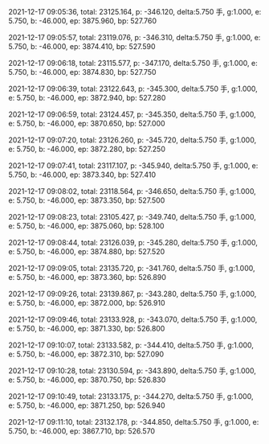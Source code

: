 2021-12-17 09:05:36, total: 23125.164, p: -346.120, delta:5.750 手, g:1.000, e: 5.750, b: -46.000, ep: 3875.960, bp: 527.760

2021-12-17 09:05:57, total: 23119.076, p: -346.310, delta:5.750 手, g:1.000, e: 5.750, b: -46.000, ep: 3874.410, bp: 527.590

2021-12-17 09:06:18, total: 23115.577, p: -347.170, delta:5.750 手, g:1.000, e: 5.750, b: -46.000, ep: 3874.830, bp: 527.750

2021-12-17 09:06:39, total: 23122.643, p: -345.300, delta:5.750 手, g:1.000, e: 5.750, b: -46.000, ep: 3872.940, bp: 527.280

2021-12-17 09:06:59, total: 23124.457, p: -345.350, delta:5.750 手, g:1.000, e: 5.750, b: -46.000, ep: 3870.650, bp: 527.000

2021-12-17 09:07:20, total: 23126.260, p: -345.720, delta:5.750 手, g:1.000, e: 5.750, b: -46.000, ep: 3872.280, bp: 527.250

2021-12-17 09:07:41, total: 23117.107, p: -345.940, delta:5.750 手, g:1.000, e: 5.750, b: -46.000, ep: 3873.340, bp: 527.410

2021-12-17 09:08:02, total: 23118.564, p: -346.650, delta:5.750 手, g:1.000, e: 5.750, b: -46.000, ep: 3873.350, bp: 527.500

2021-12-17 09:08:23, total: 23105.427, p: -349.740, delta:5.750 手, g:1.000, e: 5.750, b: -46.000, ep: 3875.060, bp: 528.100

2021-12-17 09:08:44, total: 23126.039, p: -345.280, delta:5.750 手, g:1.000, e: 5.750, b: -46.000, ep: 3874.880, bp: 527.520

2021-12-17 09:09:05, total: 23135.720, p: -341.760, delta:5.750 手, g:1.000, e: 5.750, b: -46.000, ep: 3873.360, bp: 526.890

2021-12-17 09:09:26, total: 23139.867, p: -343.280, delta:5.750 手, g:1.000, e: 5.750, b: -46.000, ep: 3872.000, bp: 526.910

2021-12-17 09:09:46, total: 23133.928, p: -343.070, delta:5.750 手, g:1.000, e: 5.750, b: -46.000, ep: 3871.330, bp: 526.800

2021-12-17 09:10:07, total: 23133.582, p: -344.410, delta:5.750 手, g:1.000, e: 5.750, b: -46.000, ep: 3872.310, bp: 527.090

2021-12-17 09:10:28, total: 23130.594, p: -343.890, delta:5.750 手, g:1.000, e: 5.750, b: -46.000, ep: 3870.750, bp: 526.830

2021-12-17 09:10:49, total: 23133.175, p: -344.270, delta:5.750 手, g:1.000, e: 5.750, b: -46.000, ep: 3871.250, bp: 526.940

2021-12-17 09:11:10, total: 23132.178, p: -344.850, delta:5.750 手, g:1.000, e: 5.750, b: -46.000, ep: 3867.710, bp: 526.570